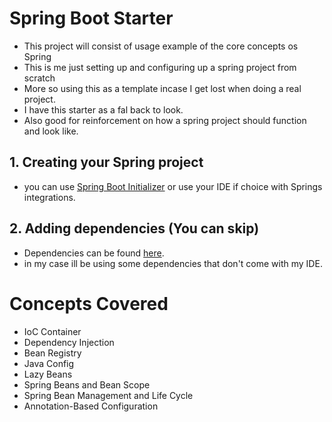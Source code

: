 # Spring Boot Starter

- This project will consist of usage example of the core concepts os Spring
- This is me just setting up and configuring up a spring project from scratch
- More so using this as a template incase I get lost when doing a real project.
- I have this starter as a fal back to look.
- Also good for reinforcement on how a spring project should function and look like.
## 1. Creating your Spring project
- you can use [Spring Boot Initializer](https://start.spring.io/) or use your IDE if choice with Springs integrations.
## 2. Adding dependencies (You can skip)
- Dependencies can be found [here](https://mvnrepository.com/).
- in my case ill be using some dependencies that don't come with my IDE.

# Concepts Covered
- IoC Container
- Dependency Injection
- Bean Registry
- Java Config
- Lazy Beans
- Spring Beans and Bean Scope
- Spring Bean Management and Life Cycle
- Annotation-Based Configuration
